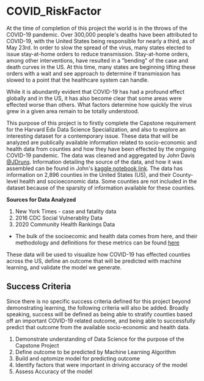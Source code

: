 # COVID_RiskFactor

At the time of completion of this project the world is in the throws of the COVID-19 pandemic. Over 300,000 people's deaths have been attributed to COVID-19, with the United States being responsible for nearly a third, as of May 23rd. In order to slow the spread of the virus, many states elected to issue stay-at-home orders to reduce transmission. Stay-at-home orders, among other interventions, have resulted in a "bending" of the case and death curves in the US. At this time, many states are beginning lifting these orders with a wait and see approach to determine if transmission has slowed to a point that the healthcare system can handle. 

While it is abundantly evident that COVID-19 has had a profound effect globally and in the US, it has also become clear that some areas were effected worse than others. What factors determine how quickly the virus grew in a given area remain to be totally understood. 

This purpose of this project is to firstly complete the Capstone requirement for the Harvard Edx Data Science Specialization, and also to explore an interesting dataset for a contemporary issue. These data that will be analyzed are publically available information related to socio-economic and health data from counties and how they have been effected by the ongoing COVID-19 pandemic. The data was cleaned and aggregated by John Davis [@JDruns](https://twitter.com/JDruns "John Davis Twitter"). Information detailing the source of the data, and how it was assembled can be found in John's [kaggle notebook link](https://www.kaggle.com/johnjdavisiv/us-counties-weather-health-covid19-data). The data has information on 2,896 counties in the United States (US), and their County-level health and socioeconomic data. Some counties are not included in the dataset because of the sparsity of information available for these counties. 

**Sources for Data Analyzed**
1. New York Times - case and fatality data
2. 2016 CDC Social Vulnerablity Data
3. 2020 Community Health Rankings Data
  * The bulk of the socioecomic and health data comes from here, and their methodology and definitions for these metrics can be found [here](https://www.countyhealthrankings.org/explore-health-rankings/measures-data-sources/county-health-rankings-model/policies-and-programs) 

These data will be used to visualize how COVID-19 has effected counties across the US, define an outcome that will be predicted with machine learning, and validate the model we generate. 

## Success Criteria

Since there is no specific success criteria defined for this project beyond demonstrating learning, the following criteria will also be added. Broadly speaking, success will be defined as being able to stratify counties based off an important COVID-19 related outcome, and being able to successfully predict that outcome from the available socio-economic and health data. 

1. Demonstrate understanding of Data Science for the purpose of the Capstone Project 
2. Define outcome to be predicted by Machine Learning Algorithm
3. Build and optomize model for predicting outcome
4. Identify factors that were important in driving accuracy of the model
5. Assess Accuracy of the model
